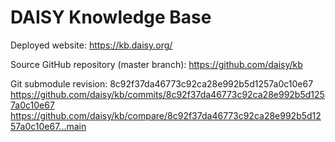# DAISY Knowledge Base

Deployed website:
https://kb.daisy.org/

Source GitHub repository (master branch):
https://github.com/daisy/kb

Git submodule revision:
8c92f37da46773c92ca28e992b5d1257a0c10e67
https://github.com/daisy/kb/commits/8c92f37da46773c92ca28e992b5d1257a0c10e67
https://github.com/daisy/kb/compare/8c92f37da46773c92ca28e992b5d1257a0c10e67...main

